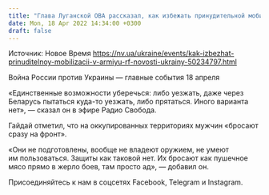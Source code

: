 ```yaml
---
title: "Глава Луганской ОВА рассказал, как избежать принудительной мобилизации в армию РФ в оккупированных городах"
date: Mon, 18 Apr 2022 14:34:00 +0300
draft: false
---
```

Источник: Новое Время https://nv.ua/ukraine/events/kak-izbezhat-prinuditelnoy-mobilizacii-v-armiyu-rf-novosti-ukrainy-50234797.html


Война России против Украины — главные события 18 апреля

«Единственные возможности уберечься: либо уезжать, даже через Беларусь пытаться куда-то уезжать, либо прятаться. Иного варианта нет», — сказал он в эфире Радио Свобода.

Гайдай отметил, что на оккупированных территориях мужчин «бросают сразу на фронт».

«Они не подготовлены, вообще не владеют оружием, не умеют им пользоваться. Защиты как таковой нет. Их бросают как пушечное мясо прямо в жерло боев, там просто ад», — добавил он.

Присоединяйтесь к нам в соцсетях Facebook, Telegram и Instagram.
